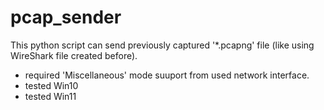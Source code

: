 # pcap_sender
This python script can send previously captured '*.pcapng' file (like using WireShark file created before).

- required 'Miscellaneous' mode suuport from used network interface.
- tested  Win10 <Passed> 
- tested  Win11 <Passed>
